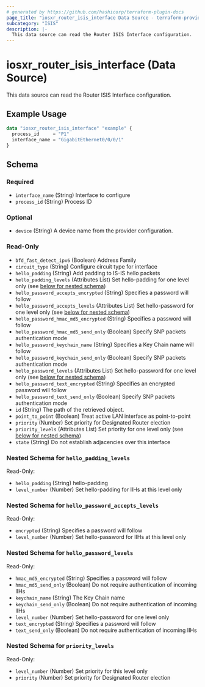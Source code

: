 ```yaml
---
# generated by https://github.com/hashicorp/terraform-plugin-docs
page_title: "iosxr_router_isis_interface Data Source - terraform-provider-iosxr"
subcategory: "ISIS"
description: |-
  This data source can read the Router ISIS Interface configuration.
---
```


# iosxr_router_isis_interface (Data Source)

This data source can read the Router ISIS Interface configuration.

## Example Usage

```terraform
data "iosxr_router_isis_interface" "example" {
  process_id     = "P1"
  interface_name = "GigabitEthernet0/0/0/1"
}
```

<!-- schema generated by tfplugindocs -->
## Schema

### Required

- `interface_name` (String) Interface to configure
- `process_id` (String) Process ID

### Optional

- `device` (String) A device name from the provider configuration.

### Read-Only

- `bfd_fast_detect_ipv6` (Boolean) Address Family
- `circuit_type` (String) Configure circuit type for interface
- `hello_padding` (String) Add padding to IS-IS hello packets
- `hello_padding_levels` (Attributes List) Set hello-padding for one level only (see [below for nested schema](#nestedatt--hello_padding_levels))
- `hello_password_accepts_encrypted` (String) Specifies a password will follow
- `hello_password_accepts_levels` (Attributes List) Set hello-password for one level only (see [below for nested schema](#nestedatt--hello_password_accepts_levels))
- `hello_password_hmac_md5_encrypted` (String) Specifies a password will follow
- `hello_password_hmac_md5_send_only` (Boolean) Specify SNP packets authentication mode
- `hello_password_keychain_name` (String) Specifies a Key Chain name will follow
- `hello_password_keychain_send_only` (Boolean) Specify SNP packets authentication mode
- `hello_password_levels` (Attributes List) Set hello-password for one level only (see [below for nested schema](#nestedatt--hello_password_levels))
- `hello_password_text_encrypted` (String) Specifies an encrypted password will follow
- `hello_password_text_send_only` (Boolean) Specify SNP packets authentication mode
- `id` (String) The path of the retrieved object.
- `point_to_point` (Boolean) Treat active LAN interface as point-to-point
- `priority` (Number) Set priority for Designated Router election
- `priority_levels` (Attributes List) Set priority for one level only (see [below for nested schema](#nestedatt--priority_levels))
- `state` (String) Do not establish adjacencies over this interface

<a id="nestedatt--hello_padding_levels"></a>
### Nested Schema for `hello_padding_levels`

Read-Only:

- `hello_padding` (String) hello-padding
- `level_number` (Number) Set hello-padding for IIHs at this level only


<a id="nestedatt--hello_password_accepts_levels"></a>
### Nested Schema for `hello_password_accepts_levels`

Read-Only:

- `encrypted` (String) Specifies a password will follow
- `level_number` (Number) Set hello-password for IIHs at this level only


<a id="nestedatt--hello_password_levels"></a>
### Nested Schema for `hello_password_levels`

Read-Only:

- `hmac_md5_encrypted` (String) Specifies a password will follow
- `hmac_md5_send_only` (Boolean) Do not require authentication of incoming IIHs
- `keychain_name` (String) The Key Chain name
- `keychain_send_only` (Boolean) Do not require authentication of incoming IIHs
- `level_number` (Number) Set hello-password for one level only
- `text_encrypted` (String) Specifies a password will follow
- `text_send_only` (Boolean) Do not require authentication of incoming IIHs


<a id="nestedatt--priority_levels"></a>
### Nested Schema for `priority_levels`

Read-Only:

- `level_number` (Number) Set priority for this level only
- `priority` (Number) Set priority for Designated Router election
